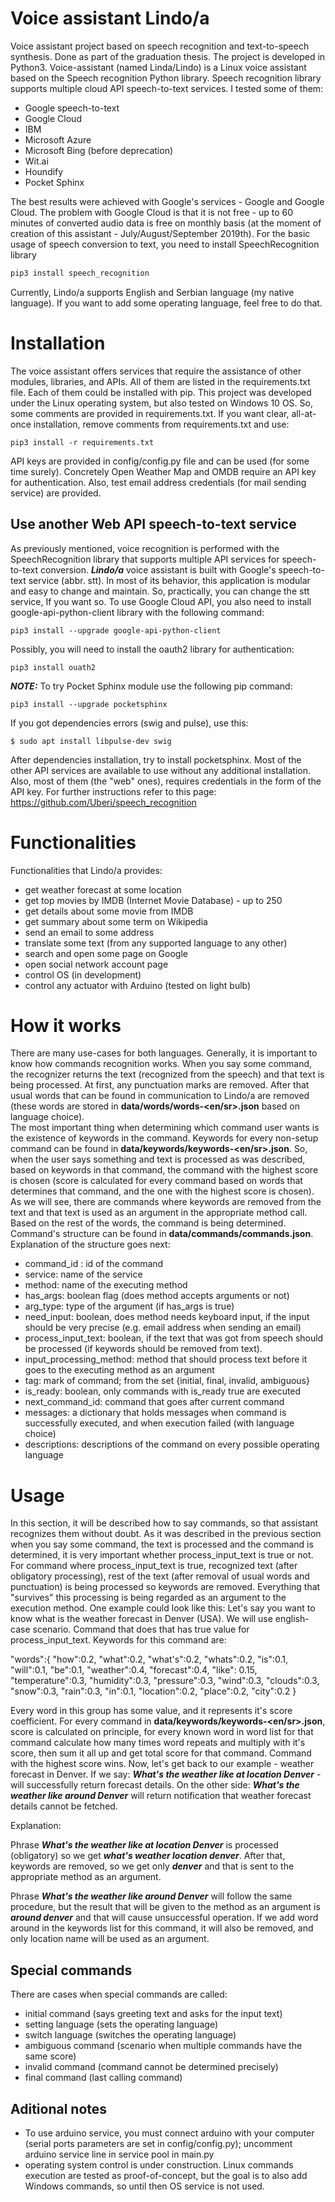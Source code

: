# Voice assistant Lindo/a
Voice assistant project based on speech recognition and text-to-speech synthesis. Done as part of the graduation thesis. The project is developed in Python3. Voice-assistant (named Linda/Lindo) is a Linux voice assistant based on the Speech recognition Python library. Speech recognition library supports multiple cloud API speech-to-text services. I tested some of them:

- Google speech-to-text
- Google Cloud
- IBM 
- Microsoft Azure
- Microsoft Bing (before deprecation)
- Wit.ai
- Houndify
- Pocket Sphinx

The best results were achieved with Google's services - Google and Google Cloud. The problem with Google Cloud is that it is not free - up to 60 minutes of converted audio data is free on monthly basis (at the moment of creation of this assistant - July/August/September 2019th).
For the basic usage of speech conversion to text, you need to install SpeechRecognition library
```sh
pip3 install speech_recognition
```
Currently, Lindo/a  supports English and Serbian language (my native language). If you want to add some operating language, feel free to do that.

# Installation
The voice assistant offers services that require the assistance of other modules, libraries, and APIs. All of them are listed in the requirements.txt file. Each of them could be installed with pip. This project was developed under the Linux operating system, but also tested on Windows 10 OS. So, some comments are provided in requirements.txt. If you want clear, all-at-once installation, remove comments from requirements.txt and use: 
```
pip3 install -r requirements.txt
```

API keys are provided in config/config.py file and can be used (for some time surely). Concretely Open Weather Map and OMDB require an API key for authentication. Also, test email address credentials (for mail sending service) are provided.

## Use another Web API speech-to-text service


As previously mentioned, voice recognition is performed with the SpeechRecognition library that supports multiple API services for speech-to-text conversion. ***Lindo/a*** voice assistant is built with Google's speech-to-text service (abbr. stt). In most of its behavior, this application is modular and easy to change and maintain. So, practically, you can change the stt service, If you want so. To use Google Cloud API, you also need to install google-api-python-client library with the following command:
```
pip3 install --upgrade google-api-python-client
```  
Possibly, you will need to install the oauth2 library for authentication:
```
pip3 install ouath2
```

***NOTE:*** To try Pocket Sphinx module use the following pip command:  
```
pip3 install --upgrade pocketsphinx
```
If you got dependencies errors (swig and pulse), use this:
```
$ sudo apt install libpulse-dev swig
```

After dependencies installation, try to install pocketsphinx. Most of the other API services are available to use without any additional installation. Also, most of them (the "web" ones), requires credentials in the form of the API key. For further instructions refer to this page: <https://github.com/Uberi/speech_recognition>

# Functionalities

Functionalities that Lindo/a provides:
- get weather forecast at some location
- get top movies by IMDB (Internet Movie Database) - up to 250
- get details about some movie from IMDB
- get summary about some term on Wikipedia
- send an email to some address
- translate some text (from any supported language to any other)
- search and open some page on Google
- open social network account page
- control OS (in development)
- control any actuator with Arduino (tested on light bulb)


# How it works 

There are many use-cases for both languages. Generally, it is important to know how commands recognition works.  When you say some command, the recognizer returns the text (recognized from the speech) and that text is being processed. At first, any punctuation marks are removed. After that usual words that can be found in communication to Lindo/a are removed (these words are stored in __data/words/words-<en/sr>.json__ based on language choice).  
The most important thing when determining which command user wants is the existence of keywords in the command. Keywords for every non-setup command can be found in __data/keywords/keywords-<en/sr>.json__. So, when the user says something and text is processed as was described, based on keywords in that command, the command with the highest score is chosen (score is calculated for every command based on words that determines that command, and the one with the highest score is chosen). As we will see, there are commands where keywords are removed from the text and that text is used as an argument in the appropriate method call.
Based on the rest of the words, the command is being determined. Command's structure can be found in __data/commands/commands.json__. Explanation of the structure goes next:
- command_id : id of the command
- service: name of the service
- method: name of the executing method
- has_args: boolean flag (does method accepts arguments or not)
- arg_type: type of the argument (if has_args is true)
- need_input: boolean, does method needs keyboard input, if the input should be very precise (e.g. email address when sending an email)
- process_input_text: boolean, if the text that was got from speech should be processed (if keywords should be removed from text).
- input_processing_method: method that should process text before it goes to the executing method as an argument
- tag: mark of command; from the set {initial, final, invalid, ambiguous}
- is_ready: boolean, only commands with is_ready true are executed
- next_command_id: command that goes after current command
- messages: a dictionary that holds messages when command is successfully executed, and when execution failed (with language choice)
- descriptions: descriptions of the command on every possible operating language

# Usage
In this section, it will be described how to say commands, so that assistant recognizes them without doubt. 
As it was described in the previous section when you say some command, the text is processed and the command is determined, it is very important whether   process_input_text is true or not.  For command where process_input_text is true, recognized text (after obligatory processing), rest of the text (after removal of usual words and punctuation) is being processed so keywords are removed.  Everything that "survives" this processing is being regarded as an argument to the execution method. 
One example could look like this:
Let's say you want to know what is the weather forecast in Denver (USA).  We will use english-case scenario. Command that does that has true value for process_input_text. Keywords for this command are:  

"words":{
   "how":0.2,
   "what":0.2,
   "what's":0.2,
   "whats":0.2,
   "is":0.1,
   "will":0.1,
   "be":0.1,
   "weather":0.4,
   "forecast":0.4,
   "like": 0.15,
   "temperature":0.3,
   "humidity":0.3,
   "pressure":0.3,
   "wind":0.3,
   "clouds":0.3,
   "snow":0.3,
   "rain":0.3,
   "in":0.1,
   "location":0.2,
   "place":0.2,
   "city":0.2
}  

Every word in this group has some value, and it represents it's score coefficient. For every command in __data/keywords/keywords-<en/sr>.json__, score is calculated on principle, for every known word in word list for that command calculate how many times word repeats and multiply with it's score, then sum it all up and get total score for that command. Command with the highest score wins. Now, let's get back to our example - weather forecast in Denver. 
If we say: ***What's the weather like at location Denver*** - will successfully return forecast details.
On the other side: ***What's the weather like around Denver*** will return notification that weather forecast details cannot be fetched.  

Explanation:  

Phrase ***What's the weather like at location Denver*** is processed (obligatory) so we get ***what's weather location denver***. After that,  keywords are removed, so we get only ***denver*** and that is sent to the appropriate method as an argument.  

Phrase ***What's the weather like around Denver*** will follow the same procedure, but the result that will be given to the method as an argument is ***around denver*** and that will cause unsuccessful operation. If we add word around in the keywords list for this command, it will also be removed, and only location name will be used as an argument.

## Special commands

There are cases when special commands are called:
- initial command (says greeting text and asks for the input text)
- setting language (sets the operating language)
- switch language (switches the operating language)
- ambiguous command (scenario when multiple commands have the same score)
- invalid command (command cannot be determined precisely)
- final command (last calling command)

## Aditional notes

- To use arduino service, you must connect arduino with your computer (serial ports parameters are set in config/config.py); uncomment arduino service line in service pool in main.py
- operating system control is under construction. Linux commands execution are tested as proof-of-concept, but the goal is to also add Windows commands, so until then OS service is not used.
